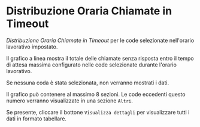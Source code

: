 # Distribuzione Oraria Chiamate in Timeout

*Distribuzione Oraria Chiamate in Timeout* per le code selezionate 
nell'orario lavorativo impostato.

Il grafico a linea mostra il totale delle chiamate senza risposta entro 
il tempo di attesa massima configurato nelle code selezionate durante 
l'orario lavorativo.

Se nessuna coda è stata selezionata, non verranno mostrati i dati.

Il grafico può contenere al massimo 8 sezioni. Le code eccedenti questo
numero verranno visualizzate in una sezione ``Altri``.

Se presente, cliccare il bottone ``Visualizza dettagli`` per visualizzare
tutti i dati in formato tabellare.
